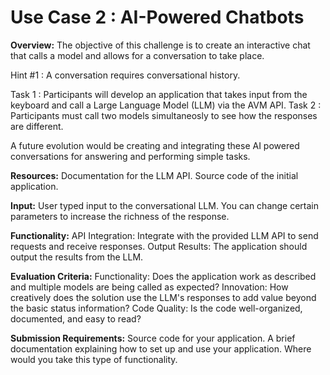 # Use Case 2 : AI-Powered Chatbots

**Overview:**
The objective of this challenge is to create an interactive chat that calls a model and allows for a conversation to take place. 

Hint #1 : A conversation requires conversational history.

Task 1 : Participants will develop an application that takes input from the keyboard and call a Large Language Model (LLM) via the AVM API.
Task 2 : Participants must call two models simultaneosly to see how the responses are different.


A future evolution would be creating and integrating these AI powered conversations for answering and performing simple tasks.

**Resources:**
Documentation for the LLM API.
Source code of the initial application.

**Input:**
User typed input to the conversational LLM.
You can change certain parameters  to increase the richness of the response.

**Functionality:**
API Integration: Integrate with the provided LLM API to send requests and receive responses. 
Output Results: The application should output the results from the LLM.

**Evaluation Criteria:**
Functionality: Does the application work as described and multiple models are being called as expected?
Innovation: How creatively does the solution use the LLM's responses to add value beyond the basic status information?
Code Quality: Is the code well-organized, documented, and easy to read?

**Submission Requirements:**
Source code for your application.
A brief documentation explaining how to set up and use your application.
Where would you take this type of functionality.
